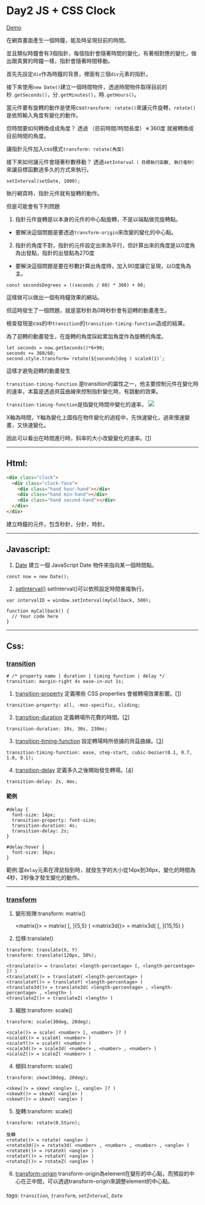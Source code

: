 # Day2 JS + CSS Clock

[Demo](https://qscgyujm.github.io/javascript30/Day2/index.html)

在網頁畫面產生一個時鐘，能及時呈現目前的時間。

並且類似時鐘會有3個指針，每個指針會隨著時間的變化，有著相對應的變化，做出跟真實的時鐘一樣，指針會隨著時間移動。

首先先設定`div`作為時鐘的背景，裡面有三個`div`元素的指針。

接下來使用`new Date()`建立一個時間物件，透過時間物件取得目前的秒`.getSeconds()`，分`.getMinutes()`，時`.getHours()`。

當元件要有旋轉的動作是使用css`transform: rotate()`來讓元件旋轉，`rotate()`是依照輸入角度有變化的動作。

但時間要如何轉換成成角度？ 透過 （目前時間/時間長度）＊360度 就被轉換成目前時間的角度。

讓指針元件加入css樣式`transform: rotate(角度)`

接下來如何讓元件會隨著秒數移動？ 透過`setInterval（ 目標執行函數, 執行毫秒）`來讓目標函數過多久的方式來執行。

```javascript=
setInterval(setDate, 1000);
```

執行網頁時，指針元件就有旋轉的動作。

但是可能會有下列問題
1. 指針元件旋轉是以本身的元件的中心點旋轉，不是以端點做完旋轉點。
    
- 要解決這個問題是要透過`transform-origin`來改變的變化的中心點。

2. 指針的角度不對，指針的元件設定出來為平行，但計算出來的角度是以0度角為出發點，指針的出發點為270度

- 要解決這個問題是要在秒數計算出角度時，加入90度讓它呈現，以0度角為主。

```javascript=
const secondsDegrees = ((seconds / 60) * 360) + 90;
```

這樣做可以做出一個有時鐘效果的網站。

但這時發生了一個問題，就是當秒針為0時秒針會有迴轉的動畫產生。

檢查發現是css的中`transition`的`transition-timing-function`造成的結果。

為了迴轉的動畫發生，在旋轉的角度採給累加角度作為旋轉的角度。

```javascript=
let seconds = now.getSeconds()*6+90;
seconds += 360/60;
second.style.transform=`rotate(${seconds}deg ) scaleX(1)`;
```
這樣才避免迴轉的動畫發生

`transition-timing-function` 是transition的屬性之一，他主要控制元件在變化時的速率，本篇是透過貝茲曲線來控制指針變化時，有跳動的效果。


`transition-timing-function`是指變化時間中變化的速率，
![](https://i.imgur.com/PF2vQ4k.png)

X軸為時間，Y軸為變化上圖指在物件變化的過程中，先快速變化，過來慢速變畫，又快速變化。

因此可以看出在時間進行時，斜率的大小改變變化的速率。[[1](http://cubic-bezier.com/#.17,.67,.83,.67)]

---

## Html:

```html
<div class="clock">
  <div class="clock-face">
    <div class="hand hour-hand"></div>
    <div class="hand min-hand"></div>
    <div class="hand second-hand"></div>
  </div>
</div>
```

建立時鐘的元件，包含秒針，分針，時針。

---

## Javascript:

1. [Date](https://developer.mozilla.org/zh-TW/docs/Web/JavaScript/Reference/Global_Objects/Date)
   建立一個  JavaScript Date 物件來指向某一個時間點。

```javascript=
const now = new Date();
```

2. [setInterval()](https://developer.mozilla.org/en-US/docs/Web/API/WindowOrWorkerGlobalScope/setInterval)
setInterval()可以依照設定時間重複執行。

```javascript=
var intervalID = window.setInterval(myCallback, 500);

function myCallback() {
  // Your code here
}
```

---

## Css:

###  [transition](https://developer.mozilla.org/en-US/docs/Web/CSS/CSS_Transitions/Using_CSS_transitions)

```css=
# /* property name | duration | timing function | delay */
transition: margin-right 4s ease-in-out 1s;
```

1. [transition-property](https://developer.mozilla.org/zh-TW/docs/Web/CSS/transition-property)
   定義哪些 CSS properties 會被轉場效果影響。[[1](https://developer.mozilla.org/zh-TW/docs/Web/CSS/transition-property)]
    
```
transition-property: all, -moz-specific, sliding;
```
   
2. [transition-duration](https://developer.mozilla.org/zh-TW/docs/Web/CSS/transition-duration)
   定義轉場所花費的時間。[[2](https://developer.mozilla.org/en-US/docs/Web/CSS/transition-duration)]
   
```
transition-duration: 10s, 30s, 230ms;
```
    
3. [transition-timing-function](https://developer.mozilla.org/zh-TW/docs/Web/CSS/transition-timing-function)
   設定轉場時所依據的貝茲曲線。[[3](https://developer.mozilla.org/en-US/docs/Web/CSS/transition-timing-function)]
   
```
transition-timing-function: ease, step-start, cubic-bezier(0.1, 0.7, 1.0, 0.1);
```
    
4. [transition-delay](https://developer.mozilla.org/zh-TW/docs/Web/CSS/transition-delay)
   定義多久之後開始發生轉場。[[4](https://developer.mozilla.org/en-US/docs/Web/CSS/transition-delay)]

```
transition-delay: 2s, 4ms;
```

#### 範例

```css=
#delay {
  font-size: 14px;
  transition-property: font-size;
  transition-duration: 4s;
  transition-delay: 2s;
}

#delay:hover {
  font-size: 36px;
}
```

範例:當`delay`元素在滑鼠指到時，就發生字的大小從14px到36px，變化的時間為4秒，2秒後才發生變化的動作。

---

### [transform](https://developer.mozilla.org/zh-TW/docs/Web/CSS/transform)

1. 變形矩陣:transform: matrix() 

    <matrix()> = matrix( <number> [, <number> ]{5,5} )
    <matrix3d()> = matrix3d( <number> [, <number> ]{15,15} )

2. 位移:translate()

```javascript=
transform: translate(X, Y)
transform: translate(120px, 50%);
```

    <translate()> = translate( <length-percentage> [, <length-percentage> ]? )
    <translateX()> = translateX( <length-percentage> )
    <translateY()> = translateY( <length-percentage> )
    <translate3d()> = translate3d( <length-percentage> , <length-percentage> , <length> )
    <translateZ()> = translateZ( <length> )

3. 縮放:transform: scale()

```javascript=
transform: scale(30deg, 20deg);
```

    <scale()> = scale( <number> [, <number> ]? )
    <scaleX()> = scaleX( <number> )
    <scaleY()> = scaleY( <number> )
    <scale3d()> = scale3d( <number> , <number> , <number> )
    <scaleZ()> = scaleZ( <number> )

4. 傾斜:transform: scale()

```javascript=
transform: skew(30deg, 20deg);
```

    <skew()> = skew( <angle> [, <angle> ]? )
    <skewX()> = skewX( <angle> )
    <skewY()> = skewY( <angle> )

5. 旋轉:transform: scale()
```javascript=
transform: rotate(0.5turn);
```

    旋轉
    <rotate()> = rotate( <angle> )
    <rotate3d()> = rotate3d( <number> , <number> , <number> , <angle> )
    <rotateX()> = rotateX( <angle> )
    <rotateY()> = rotateY( <angle> )
    <rotateZ()> = rotateZ( <angle> )

6. [transform-origin](https://developer.mozilla.org/zh-TW/docs/Web/CSS/transform-origin)
transform-origin為element在變形的中心點，而預設的中心在正中間，可以透過transform-origin來調整element的中心點。

###### tags: `transition`, `transform`, `setInterval`, `Date`